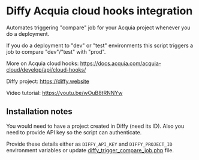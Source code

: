 # Diffy Acquia cloud hooks integration

Automates triggering "compare" job for your Acquia project whenever you do a
deployment.

If you do a deployment to "dev" or "test" environments this script triggers a 
job to compare "dev"/"test" with "prod".

More on Acquia cloud hooks: https://docs.acquia.com/acquia-cloud/develop/api/cloud-hooks/

Diffy project: https://diffy.website

Video tutorial: https://youtu.be/wOuB8tRNNYw

## Installation notes

You would need to have a project created in Diffy (need its ID). Also you need 
to provide API key so the script can authenticate.

Provide these details either as `DIFFY_API_KEY` and `DIFFY_PROJECT_ID` 
environment variables or update [diffy_trigger_compare_job.php](hooks/diffy/diffy_trigger_compare_job.php) file.
